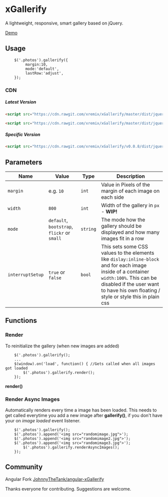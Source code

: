 # xGallerify

A lightweight, responsive, smart gallery based on jQuery.

[Demo](https://rawgit.com/xremix/xGallerify/master/Sample.html)

## Usage

```JS
	$('.photos').gallerify({
		 margin:10,
		 mode:'default',
		 lastRow:'adjust',
	});	
```
### CDN

##### Latest Version

```HTML
<script src="https://cdn.rawgit.com/xremix/xGallerify/master/dist/jquery.xgallerify.min.js"></script>
```

```HTML
<script src="https://cdn.rawgit.com/xremix/xGallerify/master/dist/jquery.xgallerify.js"></script>
```

##### Specific Version

```HTML
<script src="https://cdn.rawgit.com/xremix/xGallerify/v0.0.8/dist/jquery.xgallerify.min.js"></script>
```

## Parameters

| Name | Value | Type | Description |
|---|---|---|---|
| `margin` | e.g. `10`  | `int` | Value in Pixels of the margin of each image on each side  |
| `width` | `800` | `int` | Width of the gallery in `px` - **WIP!** |
| `mode` | `default`, `bootstrap`, `flickr` or `small`  | `string` | The mode how the gallery should be displayed and how many images fit in a row |
| `interruptSetup` | `true` or `false` | `bool` | This sets some CSS values to the elements like `dislay:inline-block` and for each image inside of a container `width:100%`. This can be disabled if the user want to have his own floating / style or style this in plain css |


## Functions

### Render
To reinitialize the gallery (when new images are added)
```JS
	$('.photos').gallerify();
	...
	$(window).on('load', function() { //Gets called when all images got loaded
		$('.photos').gallerify.render();	
	});
```

**render()**

### Render Async Images
Automatically renders every time a image has been loaded. This needs to get called everytime you add a new image after **gallerify()**, if you don't have your on *image loaded* event listener.

```JS
	$('.photos').gallerify();
	$('.photos').append('<img src="randomimage.jpg">');
	$('.photos').append('<img src="randomimage2.jpg">');
	$('.photos').append('<img src="randomimage3.jpg">');
		$('.photos').gallerify.renderAsyncImages();	
	});
```

## Community

Angular Fork [JohnnyTheTank/angular-xGallerify](https://github.com/JohnnyTheTank/angular-xGallerify)

Thanks everyone for contributing. Suggestions are welcome.